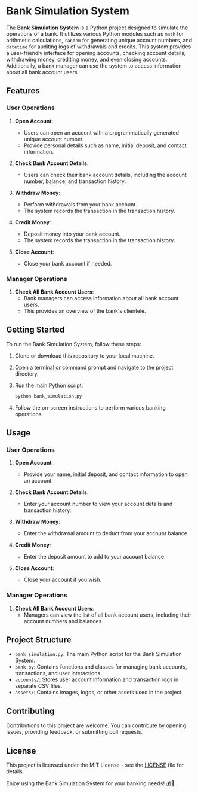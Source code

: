 # Bank Simulation System

The **Bank Simulation System** is a Python project designed to simulate the operations of a bank. It utilizes various Python modules such as `math` for arithmetic calculations, `random` for generating unique account numbers, and `datetime` for auditing logs of withdrawals and credits. This system provides a user-friendly interface for opening accounts, checking account details, withdrawing money, crediting money, and even closing accounts. Additionally, a bank manager can use the system to access information about all bank account users.

## Features

### User Operations

1. **Open Account**:
   - Users can open an account with a programmatically generated unique account number.
   - Provide personal details such as name, initial deposit, and contact information.

2. **Check Bank Account Details**:
   - Users can check their bank account details, including the account number, balance, and transaction history.

3. **Withdraw Money**:
   - Perform withdrawals from your bank account.
   - The system records the transaction in the transaction history.

4. **Credit Money**:
   - Deposit money into your bank account.
   - The system records the transaction in the transaction history.

5. **Close Account**:
   - Close your bank account if needed.

### Manager Operations

1. **Check All Bank Account Users**:
   - Bank managers can access information about all bank account users.
   - This provides an overview of the bank's clientele.

## Getting Started

To run the Bank Simulation System, follow these steps:

1. Clone or download this repository to your local machine.

2. Open a terminal or command prompt and navigate to the project directory.

3. Run the main Python script:

   ```bash
   python bank_simulation.py
   ```

4. Follow the on-screen instructions to perform various banking operations.

## Usage

### User Operations

1. **Open Account**:
   - Provide your name, initial deposit, and contact information to open an account.

2. **Check Bank Account Details**:
   - Enter your account number to view your account details and transaction history.

3. **Withdraw Money**:
   - Enter the withdrawal amount to deduct from your account balance.

4. **Credit Money**:
   - Enter the deposit amount to add to your account balance.

5. **Close Account**:
   - Close your account if you wish.

### Manager Operations

1. **Check All Bank Account Users**:
   - Managers can view the list of all bank account users, including their account numbers and balances.

## Project Structure

- `bank_simulation.py`: The main Python script for the Bank Simulation System.
- `bank.py`: Contains functions and classes for managing bank accounts, transactions, and user interactions.
- `accounts/`: Stores user account information and transaction logs in separate CSV files.
- `assets/`: Contains images, logos, or other assets used in the project.

## Contributing

Contributions to this project are welcome. You can contribute by opening issues, providing feedback, or submitting pull requests.

## License

This project is licensed under the MIT License - see the [LICENSE](LICENSE) file for details.

Enjoy using the Bank Simulation System for your banking needs! 💰🏦

